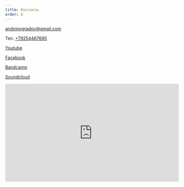 ```yaml
---
title: Контакты
order: 8
---
```


[andvinogradov@gmail.com](mailto:andvinogradov@gmail.com)

Тел. [+79254467695](tel:+79254467695)

[Youtube](http://www.youtube.com/avinograd)

[Facebook](https://www.facebook.com/avinogradovmusic)

[Bandcamp](https://avinogradov.bandcamp.com/)

[Soundcloud](https://soundcloud.com/andrey-vinogradov-2)

<iframe width="560" height="315" src="https://www.youtube.com/embed/Z581YWbl5mY" frameborder="0" allow="accelerometer; autoplay; encrypted-media; gyroscope; picture-in-picture" allowfullscreen></iframe>
